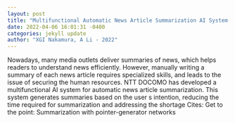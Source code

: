 ```yaml
--- 
layout: post 
title: "Multifunctional Automatic News Article Summarization AI System for Efficient Summarization" 
date: 2022-04-06 16:01:31 -0400 
categories: jekyll update 
author: "XGI Nakamura, A Li - 2022" 
--- 
```

Nowadays, many media outlets deliver summaries of news, which helps readers to understand news efficiently. However, manually writing a summary of each news article requires specialized skills, and leads to the issue of securing the human resources. NTT DOCOMO has developed a multifunctional AI system for automatic news article summarization. This system generates summaries based on the user s intention, reducing the time required for summarization and addressing the shortage Cites: Get to the point: Summarization with pointer-generator networks